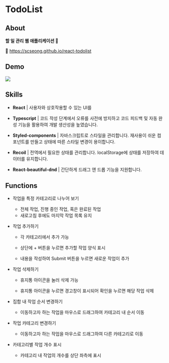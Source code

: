 # TodoList

## About

**할 일 관리 웹 애플리케이션 📝**

🔗 https://scseong.github.io/react-todolist

## Demo

![](https://user-images.githubusercontent.com/82589401/213190643-3423c8f2-a0c2-4c7a-973a-85af72fe5aeb.gif)

## Skills

- **React** | 사용자와 상호작용할 수 있는 UI를 

- **Typescript** | 코드 작성 단계에서 오류를 사전에 방지하고 코드 피드백 및 자동 완성 기능을 활용하여 개발 생산성을 높였습니다.

- **Styled-components** | 자바스크립트로 스타일을 관리합니다. 재사용이 쉬운 컴포넌트를 만들고 상태에 따른 스타일 변경이 용이합니다. 

- **Recoil** | 전역에서 필요한 상태를 관리합니다. localStorage에 상태를 저장하여 데이터를 유지합니다.

- **React-beautiful-dnd** | 간단하게 드래그 앤 드롭 기능을 지원합니다.

## Functions

- 작업을 특정 카테고리로 나누어 보기
  
  - 전체 작업, 진행 중인 작업, 혹은 완료된 작업
  - 새로고침 후에도 마지막 작업 목록 유지

- 작업 추가하기
  
  - 각 카테고리에서 추가 가능
  
  - 상단에 + 버튼을 누르면 추가할 작업 양식 표시
  
  - 내용을 작성하여 Submit 버튼을 누르면 새로운 작업이 추가 

- 작업 삭제하기
  
  - 휴지통 아이콘을 눌러 삭제 가능
  
  - 휴지통 아이콘을 누르면 경고창이 표시되어 확인을 누르면 해당 작업 삭제 

- 집합 내 작업  순서 변경하기
  
  - 이동하고자 하는 작업을 마우스로 드래그하여 카테고리 내 순서 이동

- 작업 카테고리 변경하기
  
  - 이동하고자 하는 작업을 마우스로 드래그하여 다른 카테고리로 이동

- 카테고리별 작업 개수 표시
  
  - 카테고리 내 작업의 개수를 상단 좌측에 표시
  
  
